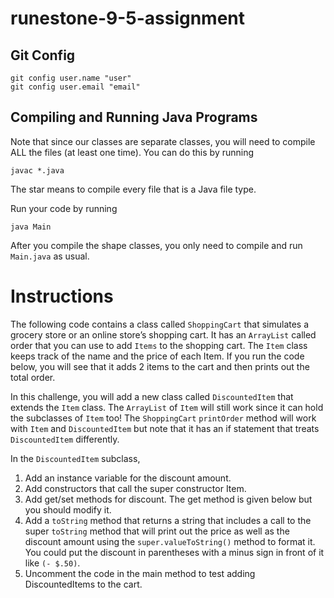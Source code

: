 # runestone-9-5-assignment

## Git Config
```
git config user.name "user"
git config user.email "email"
```

## Compiling and Running Java Programs
Note that since our classes are separate classes, you will need to compile ALL the files (at least one time).  You can do this by running
```
javac *.java
```
The star means to compile every file that is a Java file type.

Run your code by running
```
java Main
```

After you compile the shape classes, you only need to compile and run `Main.java` as usual.

# Instructions  

The following code contains a class called `ShoppingCart` that simulates a grocery store or an online store’s shopping cart. It has an `ArrayList` called order that you can use to add `Items` to the shopping cart. The `Item` class keeps track of the name and the price of each Item. If you run the code below, you will see that it adds 2 items to the cart and then prints out the total order.

In this challenge, you will add a new class called `DiscountedItem` that extends the `Item` class. The `ArrayList` of `Item` will still work since it can hold the subclasses of `Item` too! The `ShoppingCart` `printOrder` method will work with `Item` and `DiscountedItem` but note that it has an if statement that treats `DiscountedItem` differently.

In the `DiscountedItem` subclass,

1. Add an instance variable for the discount amount.
2. Add constructors that call the super constructor Item.
3. Add get/set methods for discount. The get method is given below but you should modify it.
4. Add a `toString` method that returns a string that includes a call to the super `toString` method that will print out the price as well as the discount amount using the `super.valueToString()` method to format it. You could put the discount in parentheses with a minus sign in front of it like `(- $.50)`.
5. Uncomment the code in the main method to test adding DiscountedItems to the cart.